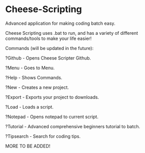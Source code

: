 # Cheese-Scripting
Advanced application for making coding batch easy.

Cheese Scripting uses .bat to run, and has a variety of different commands/tools to make your life easier!

Commands (will be updated in the future):

?Github - Opens Cheese Scripter Github.

?Menu - Goes to Menu.

?Help - Shows Commands.

?New - Creates a new project.

?Export - Exports your project to downloads.

?Load - Loads a script.

?Notepad - Opens notepad to current script.

?Tutorial - Advanced comprehensive beginners tutorial to batch.

?Tipsearch - Search for coding tips.





MORE TO BE ADDED!
